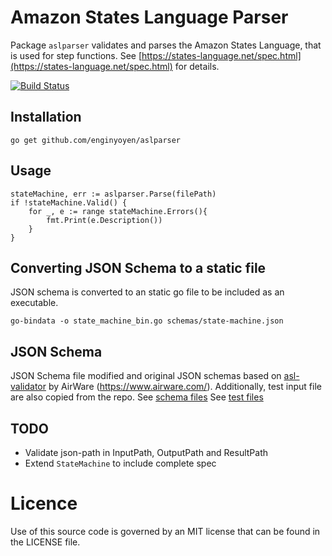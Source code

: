 # Amazon States Language Parser
Package `aslparser` validates and parses the Amazon States Language, that is used for step functions.
See [https://states-language.net/spec.html](https://states-language.net/spec.html) for details.

[![Build Status](https://travis-ci.com/enginyoyen/aslparser.svg?branch=master)](https://travis-ci.com/enginyoyen/strmetric)


## Installation 
```
go get github.com/enginyoyen/aslparser 
```

## Usage 
```
stateMachine, err := aslparser.Parse(filePath)
if !stateMachine.Valid() {
	for _, e := range stateMachine.Errors(){
		fmt.Print(e.Description())
	}
}
```

## Converting JSON Schema to a static file
JSON schema is converted to an static go file to be included as an executable.
```
go-bindata -o state_machine_bin.go schemas/state-machine.json 
```

## JSON Schema 
JSON Schema file modified and original JSON schemas based on [asl-validator](https://github.com/airware/asl-validator) by AirWare (https://www.airware.com/). 
Additionally, test input file are also copied from the repo. 
See [schema files](https://github.com/airware/asl-validator/tree/master/src/schemas)
See [test files](https://github.com/airware/asl-validator/tree/master/src/__tests__/definitions)



## TODO 
- Validate json-path in InputPath, OutputPath and ResultPath
- Extend `StateMachine` to include complete spec


# Licence 
Use of this source code is governed by an MIT license that can be found in the LICENSE file.
